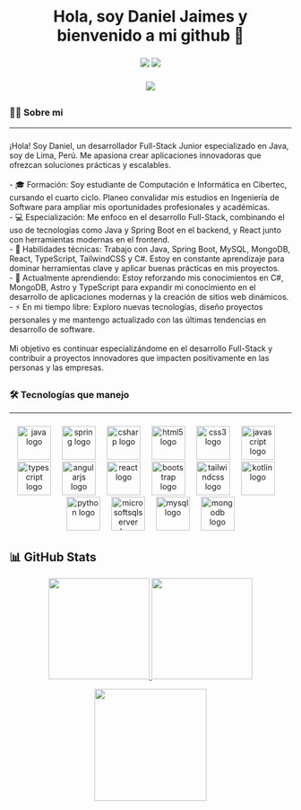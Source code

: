 <h1 align="center">Hola, soy Daniel Jaimes y bienvenido a mi github 👋</h1>

###

<div align="center">
  <a href="mailto:danieljaimesamancio@gmail.com"><img src="https://img.shields.io/badge/Email-D14836?style=for-the-badge&logo=gmail&logoColor=white"></a>
  <a href="https://linkedin.com/in/danieljaimesa"><img src="https://img.shields.io/badge/LinkedIn-0077B5?style=for-the-badge&logo=linkedin&logoColor=white"></a>
</div>

###

<div align="center">
  <img src="https://visitor-badge.laobi.icu/badge?page_id=Daniel-JA03.Daniel-JA03&"  />
</div>

###

## <h3 align="left">👩‍💻  Sobre mi</h3>

---
###

<p align="left">¡Hola! Soy Daniel, un desarrollador Full-Stack Junior especializado en Java, soy de Lima, Perú. Me apasiona crear aplicaciones innovadoras que ofrezcan soluciones prácticas y escalables.  <br><br>- 🎓 Formación: Soy estudiante de Computación e Informática en Cibertec, cursando el cuarto ciclo. Planeo convalidar mis estudios en Ingeniería de Software para ampliar mis oportunidades profesionales y académicas.  <br>- 💻 Especialización: Me enfoco en el desarrollo Full-Stack, combinando el uso de tecnologías como Java y Spring Boot en el backend, y React junto con herramientas modernas en el frontend.  <br>- 🚀 Habilidades técnicas: Trabajo con Java, Spring Boot, MySQL, MongoDB, React, TypeScript, TailwindCSS y C#. Estoy en constante aprendizaje para dominar herramientas clave y aplicar buenas prácticas en mis proyectos.  <br>- 🌱 Actualmente aprendiendo: Estoy reforzando mis conocimientos en C#, MongoDB, Astro y TypeScript para expandir mi conocimiento en el desarrollo de aplicaciones modernas y la creación de sitios web dinámicos.  <br>- ⚡ En mi tiempo libre: Exploro nuevas tecnologías, diseño proyectos personales y me mantengo actualizado con las últimas tendencias en desarrollo de software.  <br><br>Mi objetivo es continuar especializándome en el desarrollo Full-Stack y contribuir a proyectos innovadores que impacten positivamente en las personas y las empresas.</p>

###

## <h3 align="left">🛠 Tecnologías que manejo</h3>

---
###

<div align="center">
  <img src="https://cdn.jsdelivr.net/gh/devicons/devicon/icons/java/java-original.svg" height="60" alt="java logo"  />
  <img width="12" />
  <img src="https://cdn.jsdelivr.net/gh/devicons/devicon/icons/spring/spring-original.svg" height="60" alt="spring logo"  />
  <img width="12" />
  <img src="https://cdn.jsdelivr.net/gh/devicons/devicon/icons/csharp/csharp-original.svg" height="60" alt="csharp logo"  />
  <img width="12" />
  <img src="https://cdn.jsdelivr.net/gh/devicons/devicon/icons/html5/html5-original.svg" height="60" alt="html5 logo"  />
  <img width="12" />
  <img src="https://cdn.jsdelivr.net/gh/devicons/devicon/icons/css3/css3-original.svg" height="60" alt="css3 logo"  />
  <img width="12" />
  <img src="https://cdn.jsdelivr.net/gh/devicons/devicon/icons/javascript/javascript-original.svg" height="60" alt="javascript logo"  />
  <img width="12" />
  <img src="https://skillicons.dev/icons?i=ts" height="60" alt="typescript logo"  />
  <img width="12" />
  <img src="https://cdn.jsdelivr.net/gh/devicons/devicon/icons/angularjs/angularjs-original.svg" height="60" alt="angularjs logo"  />
  <img width="12" />
  <img src="https://cdn.jsdelivr.net/gh/devicons/devicon/icons/react/react-original.svg" height="60" alt="react logo"  />
  <img width="12" />
  <img src="https://cdn.jsdelivr.net/gh/devicons/devicon/icons/bootstrap/bootstrap-original.svg" height="60" alt="bootstrap logo"  />
  <img width="12" />
  <img src="https://skillicons.dev/icons?i=tailwind" height="60" alt="tailwindcss logo"  />
  <img width="12" />
  <img src="https://cdn.jsdelivr.net/gh/devicons/devicon/icons/kotlin/kotlin-original.svg" height="60" alt="kotlin logo"  />
  <img width="12" />
  <img src="https://skillicons.dev/icons?i=py" height="60" alt="python logo"  />
  <img width="12" />
  <img src="https://cdn.jsdelivr.net/gh/devicons/devicon/icons/microsoftsqlserver/microsoftsqlserver-plain.svg" height="60" alt="microsoftsqlserver logo"  />
  <img width="12" />
  <img src="https://cdn.jsdelivr.net/gh/devicons/devicon/icons/mysql/mysql-original.svg" height="60" alt="mysql logo"  />
  <img width="12" />
  <img src="https://cdn.jsdelivr.net/gh/devicons/devicon/icons/mongodb/mongodb-original.svg" height="60" alt="mongodb logo"  />
</div>

###

## 📊 GitHub Stats

<p align="center">
<a href="https://github.com/Daniel-JA03">
  <img height="180em" src="https://github-readme-stats-eight-theta.vercel.app/api?username=Daniel-JA03&show_icons=true&theme=algolia&include_all_commits=true&count_private=true"/>
  <img height="180em" src="https://github-readme-stats-eight-theta.vercel.app/api/top-langs/?username=Daniel-JA03&layout=compact&langs_count=8&theme=algolia"/>
</a>
</p>


<div align="center">
  <img height="200" src="https://steamuserimages-a.akamaihd.net/ugc/904528168689639178/739348009D1B10DEDEEDBE09FA03CD0B0E076922/?imw=5000&imh=5000&ima=fit&impolicy=Letterbox&imcolor=%23000000&letterbox=false"  />
</div>

###
